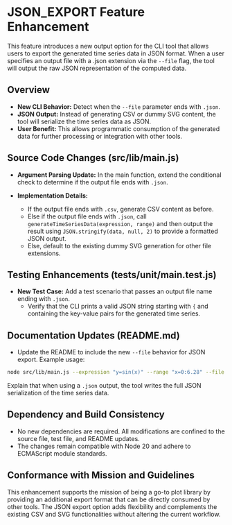 # JSON_EXPORT Feature Enhancement

This feature introduces a new output option for the CLI tool that allows users to export the generated time series data in JSON format. When a user specifies an output file with a .json extension via the `--file` flag, the tool will output the raw JSON representation of the computed data.

## Overview

- **New CLI Behavior:** Detect when the `--file` parameter ends with `.json`.
- **JSON Output:** Instead of generating CSV or dummy SVG content, the tool will serialize the time series data as JSON.
- **User Benefit:** This allows programmatic consumption of the generated data for further processing or integration with other tools.

## Source Code Changes (src/lib/main.js)

- **Argument Parsing Update:** In the main function, extend the conditional check to determine if the output file ends with `.json`.

- **Implementation Details:**
  - If the output file ends with `.csv`, generate CSV content as before.
  - Else if the output file ends with `.json`, call `generateTimeSeriesData(expression, range)` and then output the result using `JSON.stringify(data, null, 2)` to provide a formatted JSON output.
  - Else, default to the existing dummy SVG generation for other file extensions.

## Testing Enhancements (tests/unit/main.test.js)

- **New Test Case:** Add a test scenario that passes an output file name ending with `.json`.
  - Verify that the CLI prints a valid JSON string starting with `{` and containing the key-value pairs for the generated time series.

## Documentation Updates (README.md)

- Update the README to include the new `--file` behavior for JSON export. Example usage:

```sh
node src/lib/main.js --expression "y=sin(x)" --range "x=0:6.28" --file output.json
```

Explain that when using a `.json` output, the tool writes the full JSON serialization of the time series data.

## Dependency and Build Consistency

- No new dependencies are required. All modifications are confined to the source file, test file, and README updates.
- The changes remain compatible with Node 20 and adhere to ECMAScript module standards.

## Conformance with Mission and Guidelines

This enhancement supports the mission of being a go-to plot library by providing an additional export format that can be directly consumed by other tools. The JSON export option adds flexibility and complements the existing CSV and SVG functionalities without altering the current workflow.
